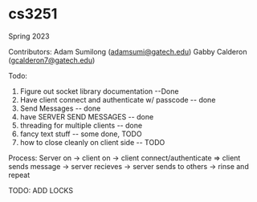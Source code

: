 # cs3251
Spring 2023

Contributors:
Adam Sumilong (adamsumi@gatech.edu)
Gabby Calderon (gcalderon7@gatech.edu)

Todo:
1) Figure out socket library documentation --Done
2) Have client connect and authenticate w/ passcode -- done
3) Send Messages -- done
4) have SERVER SEND MESSAGES -- done
4) threading for multiple clients -- done
5) fancy text stuff -- some done, TODO
6) how to close cleanly on client side -- TODO

Process:
Server on -> client on -> client connect/authenticate =>
client sends message -> server recieves -> server sends to others -> rinse and repeat

TODO: ADD LOCKS